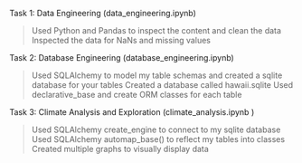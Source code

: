 Task 1: Data Engineering (data_engineering.ipynb)
  > Used Python and Pandas to inspect the content and clean the data
  > Inspected the data for NaNs and missing values
  
Task 2: Database Engineering (database_engineering.ipynb)
  > Used SQLAlchemy to model my table schemas and created a sqlite database for your tables
  > Created a database called hawaii.sqlite
  > Used declarative_base and create ORM classes for each table

Task 3: Climate Analysis and Exploration (climate_analysis.ipynb )
  > Used SQLAlchemy create_engine to connect to my sqlite database
  > Used SQLAlchemy automap_base() to reflect my tables into classes
  > Created multiple graphs to visually display data
